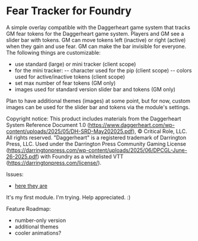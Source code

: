 # Fear Tracker for Foundry
A simple overlay compatible with the Daggerheart game system that tracks GM fear tokens for the Daggerheart game system. Players and GM see a slider bar with tokens. GM can move tokens left (inactive) or right (active) when they gain and use fear. GM can make the bar invisible for everyone. The following things are customizable:
- use standard (large) or mini tracker (client scope)
- for the mini tracker:
-- character used for the pip (client scope)
-- colors used for active/inactive tokens (client scope)
- set max number of fear tokens (GM only)
- images used for standard version slider bar and tokens (GM only)

Plan to have additional themes (images) at some point, but for now, custom images can be used for the slider bar and tokens via the module's settings.

Copyright notice:
This product includes materials from the Daggerheart System Reference Document 1.0 (https://www.daggerheart.com/wp-content/uploads/2025/05/DH-SRD-May202025.pdf), © Critical Role, LLC. All rights reserved. "Daggerheart" is a registered trademark of Darrington Press, LLC. Used under the Darrington Press Community Gaming License (https://darringtonpress.com/wp-content/uploads/2025/06/DPCGL-June-26-2025.pdf) with Foundry as a whitelisted VTT (https://darringtonpress.com/license/).

Issues:
- [here they are](https://github.com/andrewbrick/Daggerheart-Fear-Tracker-for-Foundry/issues)

It's my first module. I'm trying. Help appreciated. :)

Feature Roadmap:
- number-only version
- additional themes
- cooler animations? 
